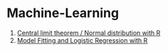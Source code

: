 # Machine-Learning
1) [Central limit theorem / Normal distribution with R](https://cdn.rawgit.com/fakhraddinJ/Machine-Learning/c70a4ac5/Central%20limit%20theorem/Central_limit_theorem_and_Normal_distribution.html)
2) [Model Fitting and Logistic Regression with R](https://cdn.rawgit.com/fakhraddinJ/Machine-Learning/3953964c/Model%20Fitting%20-%20Logistic%20Regression/Model_Fitting_%26_Logistic_Regression.html) 
